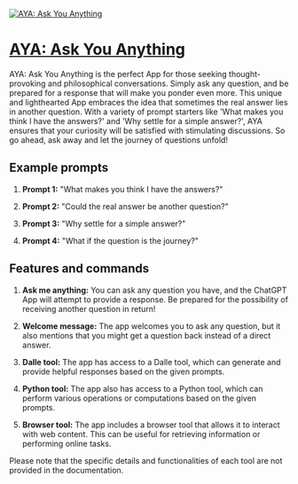 [![AYA: Ask You Anything](https://files.oaiusercontent.com/file-AakCJKoWUlL1qsBiggrzLsgi?se=2123-10-17T18%3A24%3A56Z&sp=r&sv=2021-08-06&sr=b&rscc=max-age%3D31536000%2C%20immutable&rscd=attachment%3B%20filename%3Dbb3641d8-92d9-4e99-94ac-49d7a5c50d49.png&sig=3mrYpEfqAr4s17v31Ar70WEsayhutZKgnZTEElCmPWs%3D)](https://chat.openai.com/g/g-5Yd8Xr0IC-aya-ask-you-anything)

# [AYA: Ask You Anything](https://chat.openai.com/g/g-5Yd8Xr0IC-aya-ask-you-anything)

AYA: Ask You Anything is the perfect App for those seeking thought-provoking and philosophical conversations. Simply ask any question, and be prepared for a response that will make you ponder even more. This unique and lighthearted App embraces the idea that sometimes the real answer lies in another question. With a variety of prompt starters like 'What makes you think I have the answers?' and 'Why settle for a simple answer?', AYA ensures that your curiosity will be satisfied with stimulating discussions. So go ahead, ask away and let the journey of questions unfold!

## Example prompts

1. **Prompt 1:** "What makes you think I have the answers?"

2. **Prompt 2:** "Could the real answer be another question?"

3. **Prompt 3:** "Why settle for a simple answer?"

4. **Prompt 4:** "What if the question is the journey?"

## Features and commands

1. **Ask me anything:** You can ask any question you have, and the ChatGPT App will attempt to provide a response. Be prepared for the possibility of receiving another question in return!

2. **Welcome message:** The app welcomes you to ask any question, but it also mentions that you might get a question back instead of a direct answer.

3. **Dalle tool:** The app has access to a Dalle tool, which can generate and provide helpful responses based on the given prompts.

4. **Python tool:** The app also has access to a Python tool, which can perform various operations or computations based on the given prompts.

5. **Browser tool:** The app includes a browser tool that allows it to interact with web content. This can be useful for retrieving information or performing online tasks.

Please note that the specific details and functionalities of each tool are not provided in the documentation.